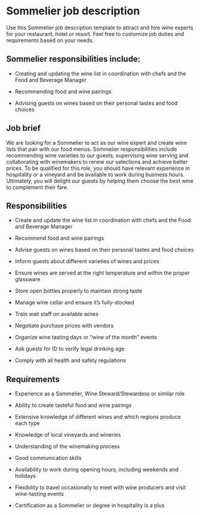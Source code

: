 # Sommelier job description
Use this Sommelier job description template to attract and hire wine experts for your restaurant, hotel or resort. Feel free to customize job duties and requirements based on your needs.


## Sommelier responsibilities include:
* Creating and updating the wine list in coordination with chefs and the Food and Beverage Manager

* Recommending food and wine pairings

* Advising guests on wines based on their personal tastes and food choices


## Job brief

We are looking for a Sommelier to act as our wine expert and create wine lists that pair with our food menus.
Sommelier responsibilities include recommending wine varieties to our guests, supervising wine serving and collaborating with winemakers to renew our selections and achieve better prices. To be qualified for this role, you should have relevant experience in hospitality or a vineyard and be available to work during business hours.
Ultimately, you will delight our guests by helping them choose the best wine to complement their fare.


## Responsibilities

* Create and update the wine list in coordination with chefs and the Food and Beverage Manager

* Recommend food and wine pairings

* Advise guests on wines based on their personal tastes and food choices

* Inform guests about different varieties of wines and prices

* Ensure wines are served at the right temperature and within the proper glassware

* Store open bottles properly to maintain strong taste

* Manage wine cellar and ensure it’s fully-stocked

* Train wait staff on available wines

* Negotiate purchase prices with vendors

* Organize wine tasting days or “wine of the month” events

* Ask guests for ID to verify legal drinking age

* Comply with all health and safety regulations


## Requirements

* Experience as a Sommelier, Wine Steward/Stewardess or similar role

* Ability to create tasteful food and wine pairings

* Extensive knowledge of different wines and which regions produce each type

* Knowledge of local vineyards and wineries

* Understanding of the winemaking process

* Good communication skills

* Availability to work during opening hours, including weekends and holidays

* Flexibility to travel occasionally to meet with wine producers and visit wine-tasting events

* Certification as a Sommelier or degree in hospitality is a plus
